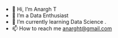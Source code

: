 - 👋 Hi, I’m Anargh T
- 👀 I’m a Data Enthusiast
- 🌱 I’m currently learning Data Science .
- 📫 How to reach me anarght@gmail.com

<!---
anargh-t/anargh-t is a ✨ special ✨ repository because its `README.md` (this file) appears on your GitHub profile.
You can click the Preview link to take a look at your changes.
--->
